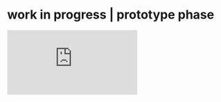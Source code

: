 # work in progress | prototype phase

![status](https://github.com/mvtta/Fourier-Transforms/blob/master/fourier-transform-fundamentals.md)
